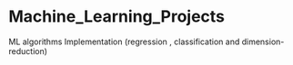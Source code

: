 # Machine_Learning_Projects
ML algorithms Implementation (regression , classification and dimension-reduction)
